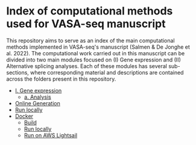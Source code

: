 # Index of computational methods used for VASA-seq manuscript



This repository aims to serve as an index of the main computational methods implemented in VASA-seq's manuscript (Salmen &amp; De Jonghe et al. 2022). The computational work carried out in this manuscript can be divided into two main modules focused on (I) Gene expression and (II) Alternative splicing analyses. Each of these modules has several sub-sections, where corresponding material and descriptions are contained across the folders present in this repository. 

<!-- Table of contents -->
- [I. Gene expression](#introduction)
  - [a. Analysis](Ia_Analysis/)
- [Online Generation](#online-generation)
- [Run locally](#run-locally)
- [Docker](#docker)
  - [Build](#build)
  - [Run locally](#run-locally)
  - [Run on AWS Lightsail](#run-on-aws-lightsail)
